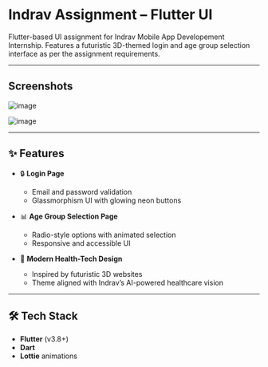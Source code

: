 # Indrav Assignment – Flutter UI
Flutter-based UI assignment for Indrav Mobile App Developement Internship. Features a futuristic 3D-themed login and age group selection interface as per the assignment requirements.

---
## Screenshots

![image](https://github.com/user-attachments/assets/c00817d2-9d3c-4edd-9b54-d1b5bc6978ab)

![image](https://github.com/user-attachments/assets/e0987a04-ba2c-4c60-b1ed-6830b4ee51cf)


---
## ✨ Features

- 🔒 **Login Page**
  - Email and password validation
  - Glassmorphism UI with glowing neon buttons

- 📊 **Age Group Selection Page**
  - Radio-style options with animated selection
  - Responsive and accessible UI

- 🎨 **Modern Health-Tech Design**
  - Inspired by futuristic 3D websites
  - Theme aligned with Indrav’s AI-powered healthcare vision

---

## 🛠️ Tech Stack

- **Flutter** (v3.8+)
- **Dart**
- **Lottie** animations

